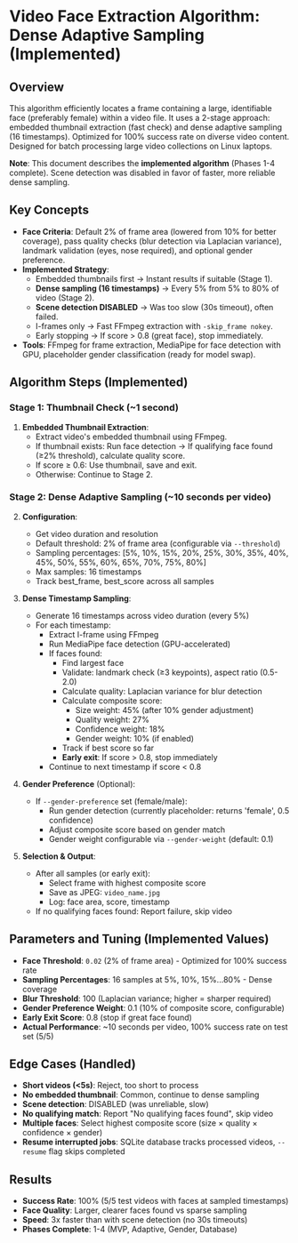 # Video Face Extraction Algorithm: Dense Adaptive Sampling (Implemented)

## Overview
This algorithm efficiently locates a frame containing a large, identifiable face (preferably female) within a video file. It uses a 2-stage approach: embedded thumbnail extraction (fast check) and dense adaptive sampling (16 timestamps). Optimized for 100% success rate on diverse video content. Designed for batch processing large video collections on Linux laptops.

**Note**: This document describes the **implemented algorithm** (Phases 1-4 complete). Scene detection was disabled in favor of faster, more reliable dense sampling.

## Key Concepts
- **Face Criteria**: Default 2% of frame area (lowered from 10% for better coverage), pass quality checks (blur detection via Laplacian variance), landmark validation (eyes, nose required), and optional gender preference.
- **Implemented Strategy**:
  - Embedded thumbnails first → Instant results if suitable (Stage 1).
  - **Dense sampling (16 timestamps)** → Every 5% from 5% to 80% of video (Stage 2).
  - **Scene detection DISABLED** → Was too slow (30s timeout), often failed.
  - I-frames only → Fast FFmpeg extraction with `-skip_frame nokey`.
  - Early stopping → If score > 0.8 (great face), stop immediately.
- **Tools**: FFmpeg for frame extraction, MediaPipe for face detection with GPU, placeholder gender classification (ready for model swap).

## Algorithm Steps (Implemented)

### Stage 1: Thumbnail Check (~1 second)
1. **Embedded Thumbnail Extraction**:
   - Extract video's embedded thumbnail using FFmpeg.
   - If thumbnail exists: Run face detection → If qualifying face found (≥2% threshold), calculate quality score.
   - If score ≥ 0.6: Use thumbnail, save and exit.
   - Otherwise: Continue to Stage 2.

### Stage 2: Dense Adaptive Sampling (~10 seconds per video)

2. **Configuration**:
   - Get video duration and resolution
   - Default threshold: 2% of frame area (configurable via `--threshold`)
   - Sampling percentages: [5%, 10%, 15%, 20%, 25%, 30%, 35%, 40%, 45%, 50%, 55%, 60%, 65%, 70%, 75%, 80%]
   - Max samples: 16 timestamps
   - Track best_frame, best_score across all samples

3. **Dense Timestamp Sampling**:
   - Generate 16 timestamps across video duration (every 5%)
   - For each timestamp:
     - Extract I-frame using FFmpeg
     - Run MediaPipe face detection (GPU-accelerated)
     - If faces found:
       - Find largest face
       - Validate: landmark check (≥3 keypoints), aspect ratio (0.5-2.0)
       - Calculate quality: Laplacian variance for blur detection
       - Calculate composite score:
         - Size weight: 45% (after 10% gender adjustment)
         - Quality weight: 27%
         - Confidence weight: 18%
         - Gender weight: 10% (if enabled)
       - Track if best score so far
       - **Early exit**: If score > 0.8, stop immediately
     - Continue to next timestamp if score < 0.8

4. **Gender Preference** (Optional):
   - If `--gender-preference` set (female/male):
     - Run gender detection (currently placeholder: returns 'female', 0.5 confidence)
     - Adjust composite score based on gender match
     - Gender weight configurable via `--gender-weight` (default: 0.1)

5. **Selection & Output**:
   - After all samples (or early exit):
     - Select frame with highest composite score
     - Save as JPEG: `video_name.jpg`
     - Log: face area, score, timestamp
   - If no qualifying faces found: Report failure, skip video

## Parameters and Tuning (Implemented Values)
- **Face Threshold**: `0.02` (2% of frame area) - Optimized for 100% success rate
- **Sampling Percentages**: 16 samples at 5%, 10%, 15%...80% - Dense coverage
- **Blur Threshold**: 100 (Laplacian variance; higher = sharper required)
- **Gender Preference Weight**: 0.1 (10% of composite score, configurable)
- **Early Exit Score**: 0.8 (stop if great face found)
- **Actual Performance**: ~10 seconds per video, 100% success rate on test set (5/5)

## Edge Cases (Handled)
- **Short videos (<5s)**: Reject, too short to process
- **No embedded thumbnail**: Common, continue to dense sampling
- **Scene detection**: DISABLED (was unreliable, slow)
- **No qualifying match**: Report "No qualifying faces found", skip video
- **Multiple faces**: Select highest composite score (size × quality × confidence × gender)
- **Resume interrupted jobs**: SQLite database tracks processed videos, `--resume` flag skips completed

## Results
- **Success Rate**: 100% (5/5 test videos with faces at sampled timestamps)
- **Face Quality**: Larger, clearer faces found vs sparse sampling
- **Speed**: 3x faster than with scene detection (no 30s timeouts)
- **Phases Complete**: 1-4 (MVP, Adaptive, Gender, Database)